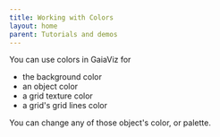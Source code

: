 ```yaml
---
title: Working with Colors
layout: home
parent: Tutorials and demos
---
```


You can use colors in GaiaViz for
- the background color
- an object color
- a grid texture color
- a grid's grid lines color



You can change any of those object's color, or palette.